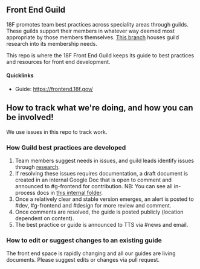 ## Front End Guild

18F promotes team best practices across speciality areas through guilds. These guilds support their members in whatever way deemed most appropriate by those members themselves. [This branch](https://github.com/18F/frontend/tree/research) houses guild research into its membership needs.

This repo is where the 18F Front End Guild keeps its guide to best practices and resources for front end development.

#### Quicklinks

- Guide: https://frontend.18f.gov/

## How to track what we're doing, and how you can be involved!

We use issues in this repo to track work.

### How Guild best practices are developed

1. Team members suggest needs in issues, and guild leads identify issues through [research](https://github.com/18F/frontend/tree/research).
2. If resolving these issues requires documentation, a draft document is created in an internal Google Doc that is open to comment and announced to #g-frontend for contribution. NB: You can see all in-process docs in [this internal folder](https://drive.google.com/drive/u/1/#folders/0B84F26FpUP0lR1B2VVNGSi1MMVk/0B0C6PKlzps2JV3pqX3NJdm5WejA/0B5HeQa_YQ6-VTTlkVEFNZ2VWZEU/0B2CjDILjK8_jfmp1c2ZJM2d0eEtGSHFEeS1CenlHWEQ0S01jcWJfZXNObElUQV9Yei0wZ2s).
3. Once a relatively clear and stable version emerges, an alert is posted to #dev, #g-frontend and #design for more review and comment.
4. Once comments are resolved, the guide is posted publicly (location dependent on content).
5. The best practice or guide is announced to TTS via #news and email.

### How to edit or suggest changes to an existing guide

The front end space is rapidly changing and all our guides are living documents. Please suggest edits or changes via pull request.

